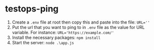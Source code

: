 # testops-ping

1. Create a ```.env``` file at root then copy this and paste into the file: ```URL=''```
2. Put the url that you want to ping to in ```.env``` file as the value for URL variable. For instance: ```URL='https://example.com/'```
3. Install the necessary packages: ```npm install```
4. Start the server: ```node .\app.js```
